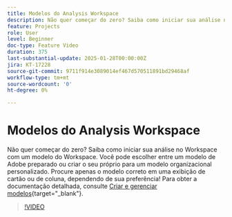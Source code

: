 ```yaml
---
title: Modelos do Analysis Workspace
description: Não quer começar do zero? Saiba como iniciar sua análise no Workspace com um modelo do Workspace. Você pode escolher entre um modelo de Adobe preparado ou criar o seu próprio para um modelo organizacional personalizado. Procure apenas o modelo correto em uma exibição de cartão ou de coluna, dependendo de sua preferência!
feature: Projects
role: User
level: Beginner
doc-type: Feature Video
duration: 375
last-substantial-update: 2025-01-28T00:00:00Z
jira: KT-17228
source-git-commit: 9711f914e3089014ef467d570511891bd29468af
workflow-type: tm+mt
source-wordcount: '0'
ht-degree: 0%

---
```



# Modelos do Analysis Workspace

Não quer começar do zero? Saiba como iniciar sua análise no Workspace com um modelo do Workspace. Você pode escolher entre um modelo de Adobe preparado ou criar o seu próprio para um modelo organizacional personalizado. Procure apenas o modelo correto em uma exibição de cartão ou de coluna, dependendo de sua preferência! Para obter a documentação detalhada, consulte [Criar e gerenciar modelos](https://experienceleague.adobe.com/pt-br/docs/analytics-platform/using/cja-workspace/templates/create-templates?lang=en){target="_blank"}.

>[!VIDEO](https://video.tv.adobe.com/v/3443169/?learn=on&enablevpops)
